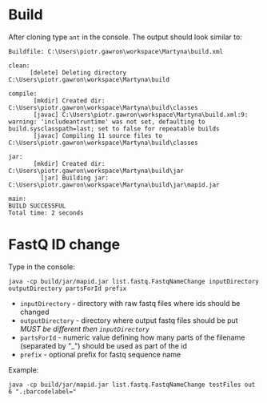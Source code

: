 # Build

After cloning type `ant` in the console. The output should look similar to:

```
Buildfile: C:\Users\piotr.gawron\workspace\Martyna\build.xml

clean:
      [delete] Deleting directory C:\Users\piotr.gawron\workspace\Martyna\build

compile:
       [mkdir] Created dir: C:\Users\piotr.gawron\workspace\Martyna\build\classes
       [javac] C:\Users\piotr.gawron\workspace\Martyna\build.xml:9: warning: 'includeantruntime' was not set, defaulting to build.sysclasspath=last; set to false for repeatable builds
       [javac] Compiling 11 source files to C:\Users\piotr.gawron\workspace\Martyna\build\classes

jar:
       [mkdir] Created dir: C:\Users\piotr.gawron\workspace\Martyna\build\jar
         [jar] Building jar: C:\Users\piotr.gawron\workspace\Martyna\build\jar\mapid.jar

main:
BUILD SUCCESSFUL
Total time: 2 seconds
```

# FastQ ID change

Type in the console:

```
java -cp build/jar/mapid.jar list.fastq.FastqNameChange inputDirectory outputDirectory partsForId prefix
```

* `inputDirectory` - directory with raw fastq files where ids should be changed
* `outputDirectory` - directory where output fastq files should be put *MUST be different then `inputDirectory`*
* `partsForId` - numeric value defining how many parts of the filename (separated by "_") should be used as part of the id
* `prefix` - optional prefix for fastq sequence name

Example:
 
```
java -cp build/jar/mapid.jar list.fastq.FastqNameChange testFiles out 6 ".;barcodelabel="
```

 